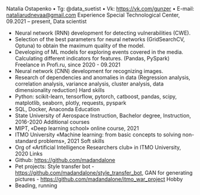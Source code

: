 Natalia Ostapenko
•	Tg: @data_suetist
•	Vk: https://vk.com/gunzer
•	E-mail: nataliarudnevaa@gmail.com
Experience
Special Technological Center, 09.2021 – present, Data scientist
-	Neural network (RNN) development for detecting vulnerabilities (CWE).
-	Selection of the best parameters for neural networks (GridSearchCV, Optuna) to obtain the maximum quality of the model.
-	Developing of ML models for exploring events covered in the media. Calculating different indicators for features. (Pandas, PySpark)
Freelance in Profi.ru, since 2020 - 09.2021
-	Neural network (СNN) development for recognizing images.
-	Research of dependencies and anomalies in data (Regression analysis, correlation analysis, variance analysis, cluster analysis, data dimensionality reduction)
Hard skills
-	Python: scikit-learn, tensorflow, pytorch, catboost, pandas, scipy, matplotlib, seaborn, plotly, requests, pyspark
-	SQL, Docker, Anaconda
Education
-	State University of Aerospace Instruction, Bachelor degree, Instruction, 2016-2020
Additional courses
-	MIPT, «Deep learning school» online course, 2021
-	ITMO University «Machine learning: from basic concepts to solving non-standard problems», 2021
Soft skills
-	Org of «Artificial Intelligence Researchers club» in ITMO University, 2020
Links 
-	Github: https://github.com/madandalone
-	Pet projects: 
Style transfer bot - https://github.com/madandalone/style_transfer_bot, 
GAN for generating pictures - https://github.com/madandalone/itmo_war_project
Hobby
-	Beading, running

